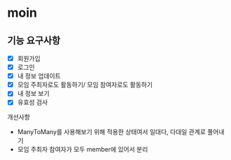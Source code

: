 # moin

## 기능 요구사항
- [x] 회원가입
- [x] 로그인
- [x] 내 정보 업데이트
- [x] 모임 주최자로도 활동하기/ 모임 참여자로도 활동하기
- [x] 내 정보 보기
- [x] 유효성 검사

개선사항
- ManyToMany를 사용해보기 위해 적용한 상태여서 일대다, 다대일 관계로 풀어내기 
- 모임 주최자 참여자가 모두 member에 있어서 분리
